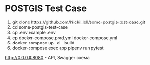 # POSTGIS Test Case

1. git clone https://github.com/NickiHell/some-postgis-test-case.git
2. cd some-postgis-test-case
3. cp .env.example .env
4. cp docker-compose.prod.yml docker-compose.yml
5. docker-compose up -d --build
6. docker-compose exec app pipenv run pytest

http://0.0.0.0:8080 - API, Swagger схема